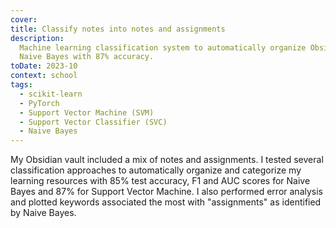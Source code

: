 ```yaml
---
cover:
title: Classify notes into notes and assignments
description:
  Machine learning classification system to automatically organize Obsidian notes using SVM and
  Naive Bayes with 87% accuracy.
toDate: 2023-10
context: school
tags:
  - scikit-learn
  - PyTorch
  - Support Vector Machine (SVM)
  - Support Vector Classifier (SVC)
  - Naive Bayes
---
```


My Obsidian vault included a mix of notes and assignments. I tested several classification
approaches to automatically organize and categorize my learning resources with 85% test accuracy, F1
and AUC scores for Naive Bayes and 87% for Support Vector Machine. I also performed error analysis
and plotted keywords associated the most with "assignments" as identified by Naive Bayes.
